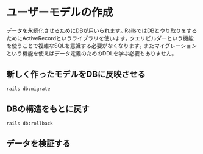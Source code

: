 # ユーザーモデルの作成

データを永続化させるためにDBが用いられます｡
RailsではDBとやり取りをするためにActiveRecordというライブラリを使います｡
クエリビルダーという機能を使うことで複雑なSQLを意識する必要がなくなります｡
またマイグレーションという機能を使えばデータ定義のためのDDLを学ぶ必要もありません｡

## 新しく作ったモデルをDBに反映させる

    rails db:migrate

## DBの構造をもとに戻す

    rails db:rollback

## データを検証する
